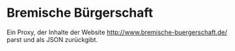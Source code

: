 # Bremische Bürgerschaft

Ein Proxy, der Inhalte der Website http://www.bremische-buergerschaft.de/ parst und als JSON zurückgibt.
